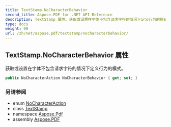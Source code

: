 ```yaml
---
title: TextStamp.NoCharacterBehavior
second_title: Aspose.PDF for .NET API Reference
description: TextStamp 属性。获取或设置在字体不包含请求字符的情况下定义行为的模式
type: docs
weight: 90
url: /zh/net/aspose.pdf/textstamp/nocharacterbehavior/
---
```

## TextStamp.NoCharacterBehavior 属性

获取或设置在字体不包含请求字符的情况下定义行为的模式。

```csharp
public NoCharacterAction NoCharacterBehavior { get; set; }
```

### 另请参阅

* enum [NoCharacterAction](../../textstamp.nocharacteraction/)
* class [TextStamp](../)
* namespace [Aspose.Pdf](../../../aspose.pdf/)
* assembly [Aspose.PDF](../../../)